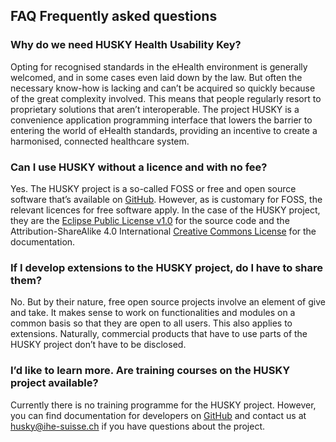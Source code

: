 ## FAQ Frequently asked questions

### Why do we need HUSKY Health Usability Key?
Opting for recognised standards in the eHealth environment is generally welcomed, and in some cases even laid down by the law.
But often the necessary know-how is lacking and can’t be acquired so quickly because of the great complexity involved. This means that people regularly resort to proprietary solutions that aren’t interoperable.
The project HUSKY is a convenience application programming interface that lowers the barrier to entering the world of eHealth standards, providing an incentive to create a harmonised, connected healthcare system.

### Can I use HUSKY without a licence and with no fee?
Yes. The HUSKY project is a so-called FOSS or free and open source software that’s available on [GitHub](https://github.com/project-husky/husky).
However, as is customary for FOSS, the relevant licences for free software apply. In the case of the HUSKY project, they are the [Eclipse Public License v1.0](https://github.com/project-husky/husky/blob/master/License.md) for the source code and the Attribution-ShareAlike 4.0 International [Creative Commons License](https://github.com/project-husky/husky/blob/master/README.md#license) for the documentation.

### If I develop extensions to the HUSKY project, do I have to share them?
No. But by their nature, free open source projects involve an element of give and take.
It makes sense to work on functionalities and modules on a common basis so that they are open to all users. This also applies to extensions.
Naturally, commercial products that have to use parts of the HUSKY project don’t have to be disclosed.

### I’d like to learn more. Are training courses on the HUSKY project available?
Currently there is no training programme for the HUSKY project. However, you can find documentation for developers on [GitHub](https://github.com/project-husky/husky#the-husky-library) and contact us at husky@ihe-suisse.ch if you have questions about the project.
